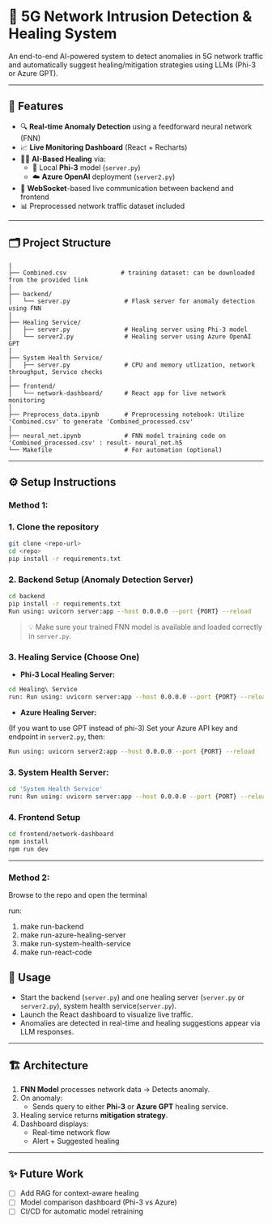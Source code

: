 # 📡 5G Network Intrusion Detection & Healing System

An end-to-end AI-powered system to detect anomalies in 5G network traffic and automatically suggest healing/mitigation strategies using LLMs (Phi-3 or Azure GPT).

---

## 🧠 Features

- 🔍 **Real-time Anomaly Detection** using a feedforward neural network (FNN)
- 📈 **Live Monitoring Dashboard** (React + Recharts)
- 🧑‍⚕️ **AI-Based Healing** via:
  - 🤖 Local **Phi-3** model (`server.py`)
  - ☁️ **Azure OpenAI** deployment (`server2.py`)
- 📡 **WebSocket**-based live communication between backend and frontend
- 📊 Preprocessed network traffic dataset included

---

## 🗂️ Project Structure

```
|
├── Combined.csv               # training dataset: can be downloaded from the provided link
|
├── backend/
│   └── server.py               # Flask server for anomaly detection using FNN
│
├── Healing Service/
│   ├── server.py               # Healing server using Phi-3 model
│   └── server2.py              # Healing server using Azure OpenAI GPT
|
├── System Health Service/
│   ├── server.py               # CPU and memory utlization, network throughput, Service checks
│
├── frontend/
│   └── network-dashboard/      # React app for live network monitoring
│
├── Preprocess_data.ipynb       # Preprocessing notebook: Utilize 'Combined.csv' to generate 'Combined_processed.csv'
|
├── neural_net.ipynb            # FNN model training code on 'Combined_processed.csv' : result- neural_net.h5
└── Makefile                    # For automation (optional)
```

---

## ⚙️ Setup Instructions

### Method 1:

### 1. Clone the repository

```bash
git clone <repo-url>
cd <repo>
pip install -r requirements.txt
```

### 2. Backend Setup (Anomaly Detection Server)

```bash
cd backend
pip install -r requirements.txt
Run using: uvicorn server:app --host 0.0.0.0 --port {PORT} --reload
```

> 💡 Make sure your trained FNN model is available and loaded correctly in `server.py`.

### 3. Healing Service (Choose One)

- **Phi-3 Local Healing Server:**

```bash
cd Healing\ Service
run: Run using: uvicorn server:app --host 0.0.0.0 --port {PORT} --reload
```

- **Azure Healing Server:**

(If you want to use GPT instead of phi-3)
Set your Azure API key and endpoint in `server2.py`, then:

```bash
Run using: uvicorn server2:app --host 0.0.0.0 --port {PORT} --reload
```

### 3. System Health Server:

```bash
cd 'System Health Service'
run: Run using: uvicorn server:app --host 0.0.0.0 --port {PORT} --reload
```

### 4. Frontend Setup

```bash
cd frontend/network-dashboard
npm install
npm run dev
```

---

### Method 2:

Browse to the repo and open the terminal

run:

1. make run-backend
2. make run-azure-healing-server
3. make run-system-health-service
4. make run-react-code

## 🧪 Usage

- Start the backend (`server.py`) and one healing server (`server.py` or `server2.py`), system health service(`server.py`).
- Launch the React dashboard to visualize live traffic.
- Anomalies are detected in real-time and healing suggestions appear via LLM responses.

---

## 🏗️ Architecture

1. **FNN Model** processes network data → Detects anomaly.
2. On anomaly:
   - Sends query to either **Phi-3** or **Azure GPT** healing service.
3. Healing service returns **mitigation strategy**.
4. Dashboard displays:
   - Real-time network flow
   - Alert + Suggested healing

---

## ✨ Future Work

- [ ] Add RAG for context-aware healing
- [ ] Model comparison dashboard (Phi-3 vs Azure)
- [ ] CI/CD for automatic model retraining
